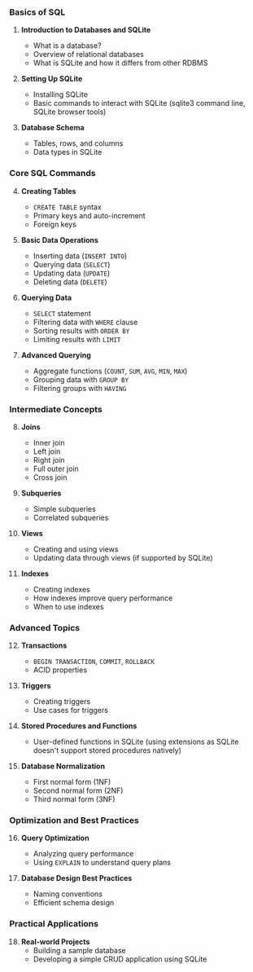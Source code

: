 
### Basics of SQL
1. **Introduction to Databases and SQLite**
   - What is a database?
   - Overview of relational databases
   - What is SQLite and how it differs from other RDBMS

2. **Setting Up SQLite**
   - Installing SQLite
   - Basic commands to interact with SQLite (sqlite3 command line, SQLite browser tools)

3. **Database Schema**
   - Tables, rows, and columns
   - Data types in SQLite

### Core SQL Commands
4. **Creating Tables**
   - `CREATE TABLE` syntax
   - Primary keys and auto-increment
   - Foreign keys

5. **Basic Data Operations**
   - Inserting data (`INSERT INTO`)
   - Querying data (`SELECT`)
   - Updating data (`UPDATE`)
   - Deleting data (`DELETE`)

6. **Querying Data**
   - `SELECT` statement
   - Filtering data with `WHERE` clause
   - Sorting results with `ORDER BY`
   - Limiting results with `LIMIT`

7. **Advanced Querying**
   - Aggregate functions (`COUNT`, `SUM`, `AVG`, `MIN`, `MAX`)
   - Grouping data with `GROUP BY`
   - Filtering groups with `HAVING`

### Intermediate Concepts
8. **Joins**
   - Inner join
   - Left join
   - Right join
   - Full outer join
   - Cross join

9. **Subqueries**
   - Simple subqueries
   - Correlated subqueries

10. **Views**
    - Creating and using views
    - Updating data through views (if supported by SQLite)

11. **Indexes**
    - Creating indexes
    - How indexes improve query performance
    - When to use indexes

### Advanced Topics
12. **Transactions**
    - `BEGIN TRANSACTION`, `COMMIT`, `ROLLBACK`
    - ACID properties

13. **Triggers**
    - Creating triggers
    - Use cases for triggers

14. **Stored Procedures and Functions**
    - User-defined functions in SQLite (using extensions as SQLite doesn't support stored procedures natively)

15. **Database Normalization**
    - First normal form (1NF)
    - Second normal form (2NF)
    - Third normal form (3NF)

### Optimization and Best Practices
16. **Query Optimization**
    - Analyzing query performance
    - Using `EXPLAIN` to understand query plans

17. **Database Design Best Practices**
    - Naming conventions
    - Efficient schema design

### Practical Applications
18. **Real-world Projects**
    - Building a sample database
    - Developing a simple CRUD application using SQLite

